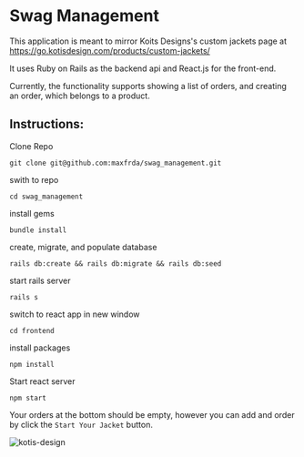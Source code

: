 # Swag Management

This application is meant to mirror Koits Designs's custom jackets page at https://go.kotisdesign.com/products/custom-jackets/

It uses Ruby on Rails as the backend api and React.js for the front-end.

Currently, the functionality supports showing a list of orders, and creating an order, which belongs to a product.

## Instructions:

Clone Repo
```
git clone git@github.com:maxfrda/swag_management.git
```
swith to repo
```
cd swag_management
```

install gems
```
bundle install
```

create, migrate, and populate database
```
rails db:create && rails db:migrate && rails db:seed
```

start rails server
```
rails s
```

switch to react app in new window
```
cd frontend
```

install packages
```
npm install
```
Start react server
```
npm start
```


Your orders at the bottom should be empty, however you can add and order by click the `Start Your Jacket` button.


![kotis-design](https://github.com/user-attachments/assets/6c961e4f-78ff-4856-87e2-019c433cad53)

